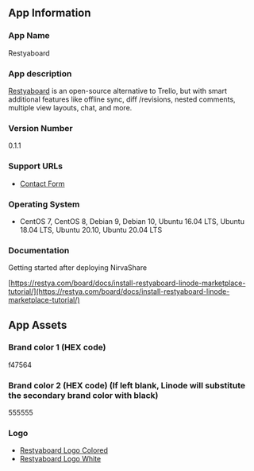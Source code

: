 ## App Information

### App Name

Restyaboard

### App description

[Restyaboard](https://restya.com/board) is an open-source alternative to Trello, but with smart additional features like offline sync, diff /revisions, nested comments, multiple view layouts, chat, and more.


### Version Number

0.1.1

### Support URLs

* [Contact Form](https://restya.com/contact)

### Operating System

* CentOS 7, CentOS 8, Debian 9, Debian 10, Ubuntu 16.04 LTS, Ubuntu 18.04 LTS, Ubuntu 20.10, Ubuntu 20.04 LTS

### Documentation

Getting started after deploying NirvaShare

[https://restya.com/board/docs/install-restyaboard-linode-marketplace-tutorial/](https://restya.com/board/docs/install-restyaboard-linode-marketplace-tutorial/)

## App Assets

### Brand color 1 (HEX code)

f47564

### Brand color 2 (HEX code) (If left blank, Linode will substitute the secondary brand color with black)

555555

### Logo

* [Restyaboard Logo Colored](assets/restyaboard.svg)
* [Restyaboard Logo White](assets/restyaboard_white.svg)